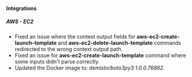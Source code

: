 
#### Integrations

##### AWS - EC2
- Fixed an issue where the context output fields for **aws-ec2-create-launch-template** and **aws-ec2-delete-launch-template** commands redirected to the wrong context output path.
- Fixed an issue for **aws-ec2-create-launch-template** command where some inputs didn't parse correctly.
- Updated the Docker image to: *demisto/boto3py3:1.0.0.76862*.
